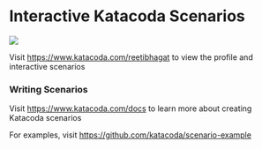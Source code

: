 # Interactive Katacoda Scenarios

[![](http://shields.katacoda.com/katacoda/reetibhagat/count.svg)](https://www.katacoda.com/reetibhagat "Get your profile on Katacoda.com")

Visit https://www.katacoda.com/reetibhagat to view the profile and interactive scenarios

### Writing Scenarios
Visit https://www.katacoda.com/docs to learn more about creating Katacoda scenarios

For examples, visit https://github.com/katacoda/scenario-example
